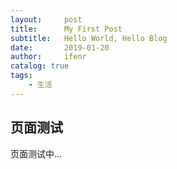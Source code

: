 ```yaml
---
layout:     post                 
title:      My First Post     
subtitle:   Hello World, Hello Blog 
date:       2019-01-20   
author:     ifenr               
catalog: true 
tags:    
    - 生活
---
```


## 页面测试

页面测试中…
